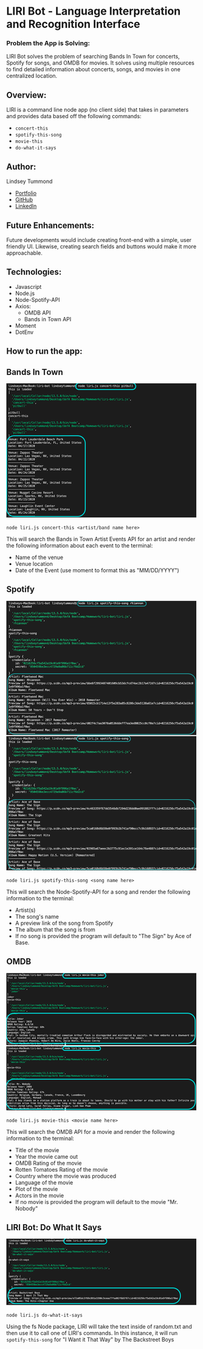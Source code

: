 # LIRI Bot - Language Interpretation and Recognition Interface

### Problem the App is Solving:
LIRI Bot solves the problem of searching Bands In Town for concerts, Spotify for songs, and OMDB for movies. It solves using multiple resources to find detailed information about concerts, songs, and movies in one centralized location.

## Overview: 
LIRI is a command line node app (no client side) that takes in parameters and provides data based off the following commands:

-	`concert-this`
-	`spotify-this-song`
-	`movie-this`
-	`do-what-it-says`

## Author:
Lindsey Tummond
- <a href="https://lindseytummond.github.io/portfolio/" target="_blank"> Portfolio </a>
- <a href="https://github.com/lindseytummond" target="_blank"> GitHub </a>
- <a href="https://www.linkedin.com/in/lindsey-tummond-b86aa341/" target="_blank"> LinkedIn </a>

## Future Enhancements:
Future developments would include creating front-end with a simple, user friendly UI.  Likewise, creating search fields and buttons would make it more approachable.

## Technologies:
-	Javascript
-	Node.js
-	Node-Spotify-API
-	Axios:
    -	OMDB API
    -	Bands in Town API
-	Moment
-	DotEnv

## How to run the app:

## Bands In Town

<img src="images/bandsInTown-pitbull.png">

`node liri.js concert-this <artist/band name here>`

This will search the Bands in Town Artist Events API for an artist and render the following information about each event to the terminal:

-   Name of the venue
-   Venue location
-   Date of the Event (use moment to format this as "MM/DD/YYYY")

## Spotify

<img src="images/spotify-rhiannon.png">
<img src="images/spotify-default.png">

`node liri.js spotify-this-song <song name here>`

This will search the Node-Spotify-API for a song and render the following information to the terminal:

-   Artist(s)
-   The song's name
-   A preview link of the song from Spotify
-   The album that the song is from
-   If no song is provided the program will default to "The Sign" by Ace of Base.

## OMDB

<img src="images/omdb-joker.png">
<img src="images/omdb-mrNobdy.png">

`node liri.js movie-this <movie name here>`

This will search the OMDB API for a movie and render the following information to the terminal:

-   Title of the movie
-   Year the movie came out
-   OMDB Rating of the movie
-   Rotten Tomatoes Rating of the movie
-   Country where the movie was produced
-   Language of the movie
-   Plot of the movie
-   Actors in the movie
-   If no movie is provided the program will default to the movie "Mr. Nobody"

## LIRI Bot: Do What It Says

<img src="images/do-what-it-says.png">

`node liri.js do-what-it-says`

Using the fs Node package, LIRI will take the text inside of random.txt and then use it to call one of LIRI's commands. In this instance, it will run `spotify-this-song` for "I Want it That Way" by The Backstreet Boys




